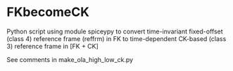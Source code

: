 # FKbecomeCK

Python script using module spiceypy to convert time-invariant fixed-offset (class 4) reference frame (reffrm) in FK to time-dependent CK-based (class 3) reference frame in [FK + CK]

See comments in make_ola_high_low_ck.py
